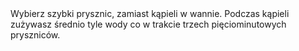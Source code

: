 ---
layout: nothing
categories: Woda
tags: tip
body: Wybierz szybki prysznic, zamiast kąpieli w wannie. Podczas kąpieli zużywasz średnio tyle wody co w trakcie trzech pięciominutowych pryszniców.
---